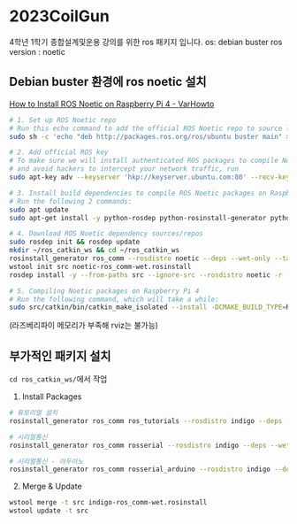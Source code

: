 # 2023CoilGun
4학년 1학기 종합설계및운용 강의를 위한 ros 패키지 입니다.
os: debian buster
ros version : noetic

## Debian buster 환경에 ros noetic 설치

[How to Install ROS Noetic on Raspberry Pi 4 - VarHowto](https://varhowto.com/install-ros-noetic-raspberry-pi-4/)

```bash
# 1. Set up ROS Noetic repo
# Run this echo command to add the official ROS Noetic repo to source list:
sudo sh -c 'echo "deb http://packages.ros.org/ros/ubuntu buster main" > /etc/apt/sources.list.d/ros-noetic.list'

# 2. Add official ROS key
# To make sure we will install authenticated ROS packages to compile Noetic on your Raspberry Pi 4
# and avoid hackers to intercept your network traffic, run
sudo apt-key adv --keyserver 'hkp://keyserver.ubuntu.com:80' --recv-key C1CF6E31E6BADE8868B172B4F42ED6FBAB17C654

# 3. Install build dependencies to compile ROS Noetic packages on Raspberry Pi 4
# Run the following 2 commands:
sudo apt update
sudo apt-get install -y python-rosdep python-rosinstall-generator python-wstool python-rosinstall build-essential cmake

# 4. Download ROS Noetic dependency sources/repos
sudo rosdep init && rosdep update
mkdir ~/ros_catkin_ws && cd ~/ros_catkin_ws
rosinstall_generator ros_comm --rosdistro noetic --deps --wet-only --tar > noetic-ros_comm-wet.rosinstall
wstool init src noetic-ros_comm-wet.rosinstall
rosdep install -y --from-paths src --ignore-src --rosdistro noetic -r --os=debian:buster

# 5. Compiling Noetic packages on Raspberry Pi 4
# Run the following command, which will take a while:
sudo src/catkin/bin/catkin_make_isolated --install -DCMAKE_BUILD_TYPE=Release --install-space /opt/ros/noetic -j1 -DPYTHON_EXECUTABLE=/usr/bin/python3
```

(라즈베리파이 메모리가 부족해 rviz는 불가능)

## 부가적인 패키지 설치

`cd ros_catkin_ws/`에서 작업

1. Install Packages

```bash
# 튜토리얼 설치
rosinstall_generator ros_comm ros_tutorials --rosdistro indigo --deps --wet-only --exclude roslisp --tar >> indigo-ros_comm-wet.rosinstall

# 시리얼통신
rosinstall_generator ros_comm rosserial --rosdistro indigo --deps --wet-only --exclude roslisp --tar >> indigo-ros_comm-wet.rosinstall

# 시리얼통신 - 아두이노
rosinstall_generator ros_comm rosserial_arduino --rosdistro indigo --deps --wet-only --exclude roslisp --tar >> indigo-ros_comm-wet.rosinstall
```

2. Merge & Update

```bash
wstool merge -t src indigo-ros_comm-wet.rosinstall
wstool update -t src
```
